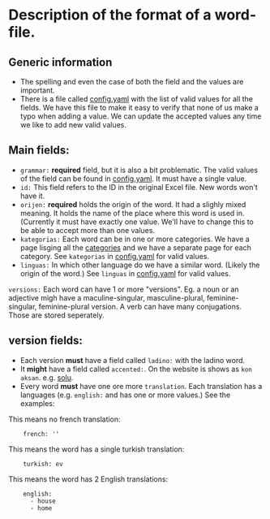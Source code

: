 # Description of the format of a word-file.

## Generic information

* The spelling and even the case of both the field and the values are important.
* There is a file called [config.yaml](config.yaml) with the list of valid values for all the fields. We have this file to make it easy to verify that none of us make a typo when adding a value. We can update the accepted values any time we like to add new valid values.


## Main fields:

* `grammar:` **required** field, but it is also a bit problematic. The valid values of the field can be found in [config.yaml](config.yaml). It must have a single value.
* `id:` This field refers to the ID in the original Excel file. New words won't have it.
* `orijen:` **required** holds the origin of the word. It had a slighly mixed meaning. It holds the name of the place where this word is used in. (Currently it must have exactly one value. We'll have to change this to be able to accept more than one values.
* `kategorias:` Each word can be in one or more categories. We have a page lisging all the [categories](https://kantoniko.com/kategorias/) and we have a separate page for each category. See `kategorias` in [config.yaml](config.yaml) for valid values.
* `linguas:` In which other language do we have a similar word. (Likely the origin of the word.) See `linguas` in [config.yaml](config.yaml) for valid values.


`versions:` Each word can have 1 or more "versions". Eg. a noun or an adjective migh have a maculine-singular, masculine-plural, feminine-singular, feminine-plural version. A verb can have many conjugations. Those are stored seperately.

## version fields:

* Each version **must** have a field called `ladino:` with the ladino word.
* It **might** have a field called `accented:`.   On the website is shows as `kon aksan`. e.g. [solu](https://kantoniko.com/words/ladino/solu).
* Every word  **must** have one ore more `translation`. Each translation has a languages (e.g. `english:` and has one or more values.) See the examples:

This means no french translation:

```
    french: ''
```

This means the word has a single turkish translation:

```
    turkish: ev
```

This means the word has 2 English translations:

```
    english:
      - house
      - home
```



